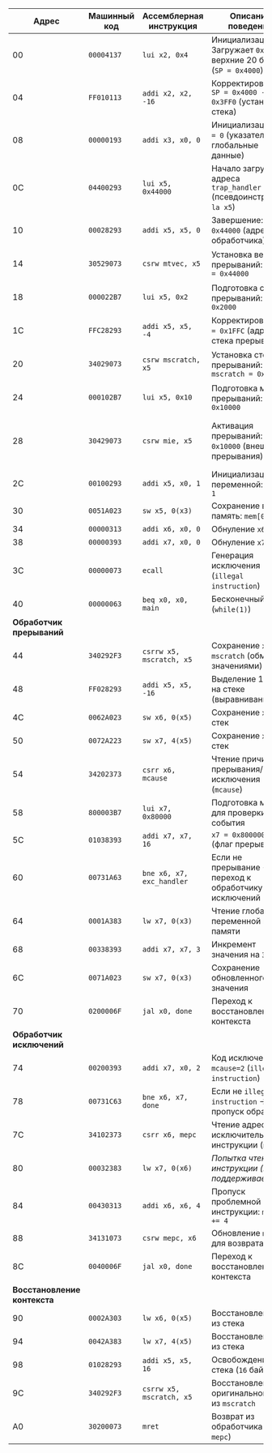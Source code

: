 | Адрес | Машинный код | Ассемблерная инструкция       | Описание поведения                                                               | время            | доп пояснения |
|-------|--------------|-------------------------------|----------------------------------------------------------------------------------|----------------- | -----------   |
| 00    | `00004137`   | `lui x2, 0x4`                 | Инициализация SP: Загружает `0x4000` в верхние 20 бит `x2` (`SP = 0x4000`)       |  10-50 ns        |               |
| 04    | `FF010113`   | `addi x2, x2, -16`            | Корректировка SP: `SP = 0x4000 - 16 = 0x3FF0` (установка стека)                  |  50-70 ns        |               |
| 08    | `00000193`   | `addi x3, x0, 0`              | Инициализация `x3 = 0` (указатель на глобальные данные)                          |  70-90 ns        |               |
| 0C    | `04400293`   | `lui x5, 0x44000`             | Начало загрузки адреса `trap_handler` (псевдоинструкция `la x5`)                 |  90-130 ns       |               |
| 10    | `00028293`   | `addi x5, x5, 0`              | Завершение: `x5 = 0x44000` (адрес обработчика)                                   |  90-130 ns       |               | 
| 14    | `30529073`   | `csrw mtvec, x5`              | Установка вектора прерываний: `mtvec = 0x44000`                                  |  130-150 ns      |               |
| 18    | `000022B7`   | `lui x5, 0x2`                 | Подготовка стека прерываний: `x5 = 0x2000`                                       |  150-170 ns      |               |
| 1C    | `FFC28293`   | `addi x5, x5, -4`             | Корректировка: `x5 = 0x1FFC` (адрес стека прерываний)                            |  170-190 ns      |               |
| 20    | `34029073`   | `csrw mscratch, x5`           | Установка стека прерываний: `mscratch = 0x1FFC`                                  |  190-210 ns      |можно заметить на wd             | 
| 24    | `000102B7`   | `lui x5, 0x10`                | Подготовка маски прерываний: `x5 = 0x10000`                                      |  210-230 ns      |               |
| 28    | `30429073`   | `csrw mie, x5`                | Активация прерываний: `mie = 0x10000` (внешние прерывания)                       |  230-250 ns| видно как на след такте mie поменялся и 
| 2C    | `00100293`   | `addi x5, x0, 1`              | Инициализация переменной: `x5 = 1`                                               |
| 30    | `0051A023`   | `sw x5, 0(x3)`                | Сохранение в память: `mem[0] = 1`                                                |
| 34    | `00000313`   | `addi x6, x0, 0`              | Обнуление `x6`                                                                   |
| 38    | `00000393`   | `addi x7, x0, 0`              | Обнуление `x7`                                                                   |
| 3C    | `00000073`   | `ecall`                       | Генерация исключения (`illegal instruction`)                                     |
| 40    | `00000063`   | `beq x0, x0, main`            | Бесконечный цикл (`while(1)`)                                                    |
| **Обработчик прерываний**                                                                                                               |
| 44    | `340292F3`   | `csrrw x5, mscratch, x5`      | Сохранение `x5` в `mscratch` (обмен значениями)                                  |
| 48    | `FF028293`   | `addi x5, x5, -16`            | Выделение 16 байт на стеке (выравнивание)                                        |
| 4C    | `0062A023`   | `sw x6, 0(x5)`                | Сохранение `x6` на стек                                                          |
| 50    | `0072A223`   | `sw x7, 4(x5)`                | Сохранение `x7` на стек                                                          |
| 54    | `34202373`   | `csrr x6, mcause`             | Чтение причины прерывания/исключения (`mcause`)                                  |
| 58    | `800003B7`   | `lui x7, 0x80000`             | Подготовка маски для проверки типа события                                       |
| 5C    | `01038393`   | `addi x7, x7, 16`             | `x7 = 0x80000010` (флаг прерывания)                                             |
| 60    | `00731A63`   | `bne x6, x7, exc_handler`     | Если не прерывание → переход к обработчику исключений                            |
| 64    | `0001A383`   | `lw x7, 0(x3)`                | Чтение глобальной переменной из памяти                                           |
| 68    | `00338393`   | `addi x7, x7, 3`              | Инкремент значения на `3`                                                        |
| 6C    | `0071A023`   | `sw x7, 0(x3)`                | Сохранение обновленного значения                                                 |
| 70    | `0200006F`   | `jal x0, done`                | Переход к восстановлению контекста                                               |
| **Обработчик исключений**                                                                                     |
| 74    | `00200393`   | `addi x7, x0, 2`              | Код исключения: `mcause=2` (`illegal instruction`)                               |
| 78    | `00731C63`   | `bne x6, x7, done`            | Если не `illegal instruction` → пропуск обработки                                |
| 7C    | `34102373`   | `csrr x6, mepc`               | Чтение адреса исключительной инструкции (`mepc`)                                 |
| 80    | `00032383`   | `lw x7, 0(x6)`                | *Попытка чтения инструкции (не поддерживается)*                                  |
| 84    | `00430313`   | `addi x6, x6, 4`              | Пропуск проблемной инструкции: `mepc += 4`                                       |
| 88    | `34131073`   | `csrw mepc, x6`               | Обновление `mepc` для возврата                                                   |
| 8C    | `0040006F`   | `jal x0, done`                | Переход к восстановлению контекста                                               |
| **Восстановление контекста**                                                                                  |
| 90    | `0002A303`   | `lw x6, 0(x5)`                | Восстановление `x6` из стека                                                     |
| 94    | `0042A383`   | `lw x7, 4(x5)`                | Восстановление `x7` из стека                                                     |
| 98    | `01028293`   | `addi x5, x5, 16`             | Освобождение стека (`16` байт)                                                   |
| 9C    | `340292F3`   | `csrrw x5, mscratch, x5`      | Восстановление оригинального `x5` из `mscratch`                                  |
| A0    | `30200073`   | `mret`                        | Возврат из обработчика (`PC = mepc`)                                             |
